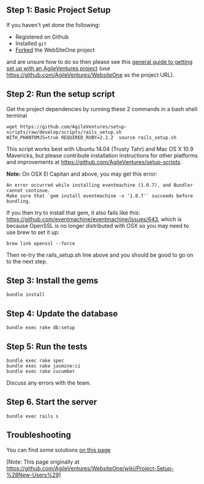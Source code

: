 ## Step 1: Basic Project Setup

If you haven't yet done the following:

* Registered on Github
* Installed `git`
* [Forked](https://help.github.com/articles/fork-a-repo/) the WebSiteOne project

and are unsure how to do so then please see this [general guide to getting set up with an AgileVentures project](http://www.agileventures.org/articles/project-setup-new-users) (use https://github.com/AgileVentures/WebsiteOne as the project URL).

## Step 2: Run the setup script

Get the project dependencies by running these 2 commands in a bash shell terminal

    wget https://github.com/AgileVentures/setup-scripts/raw/develop/scripts/rails_setup.sh
    WITH_PHANTOMJS=true REQUIRED_RUBY=2.2.2  source rails_setup.sh

This script works best with Ubuntu 14.04 (Trusty Tahr) and Mac OS X 10.9 Mavericks, but please contribute installation instructions for other platforms and improvements at https://github.com/AgileVentures/setup-scripts.

**Note:** On OSX El Capitan and above, you may get this error:

    An error occurred while installing eventmachine (1.0.7), and Bundler cannot continue.
    Make sure that `gem install eventmachine -v '1.0.7'` succeeds before bundling.

If you then try to install that gem, it also fails like this: https://github.com/eventmachine/eventmachine/issues/643, which is because OpenSSL is no longer distributed with OSX so you may need to use brew to set it up:

    brew link openssl --force

Then re-try the rails_setup.sh line above and you should be good to go on to the next step.

## Step 3: Install the gems

    bundle install

## Step 4: Update the database

    bundle exec rake db:setup

## Step 5: Run the tests

    bundle exec rake spec
    bundle exec rake jasmine:ci
    bundle exec rake cucumber

Discuss any errors with the team.

## Step 6. Start the server

    bundle exec rails s

## Troubleshooting

You can find some solutions [on this page](development_environment_set_up.md)


[Note: This page originally at https://github.com/AgileVentures/WebsiteOne/wiki/Project-Setup-%28New-Users%29]